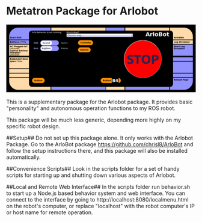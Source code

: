 Metatron Package for Arlobot
===========================

![Alt text](/screenshots/robotControlPanel.png?raw=true "Control Panel")

This is a supplementary package for the Arlobot package.
It provides basic "personality" and autonomous operation functions
to my ROS robot.

This package will be much less generic, depending more highly
on my specific robot design.

##Setup##
Do not set up this package alone. It only works with the Arlobot Package.
Go to the ArloBot package https://github.com/chrisl8/ArloBot and follow the setup instructions there, and this package will also be installed automatically.

##Convenience Scripts##
Look in the scripts folder for a set of handy scripts for starting up and shutting down various aspects of Arlobot.

##Local and Remote Web Interface##
In the scripts folder run behavior.sh to start up a Node.js based behavior system and web interface. You can connect to the interface by going to http://localhost:8080/localmenu.html on the robot's computer, or replace "localhost" with the robot computer's IP or host name for remote operation.
